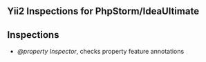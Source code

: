 Yii2 Inspections for PhpStorm/IdeaUltimate
---

Inspections
---
- *@property Inspector*, checks property feature annotations